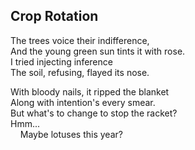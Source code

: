 ## Crop Rotation

The trees voice their indifference,  
And the young green sun tints it with rose.  
I tried injecting inference  
The soil, refusing, flayed its nose.  

With bloody nails, it ripped the blanket  
Along with intention's every smear.  
But what's to change to stop the racket?  
Hmm...  
&nbsp;&nbsp;&nbsp; Maybe lotuses this year?  
